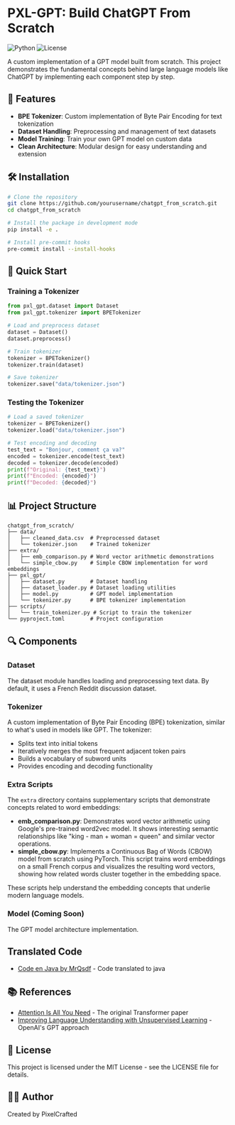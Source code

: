 # PXL-GPT: Build ChatGPT From Scratch

![Python](https://img.shields.io/badge/python-3.12-blue)
![License](https://img.shields.io/badge/license-MIT-green)

A custom implementation of a GPT model built from scratch. This project demonstrates the fundamental concepts behind large language models like ChatGPT by implementing each component step by step.

## 🌟 Features

- **BPE Tokenizer**: Custom implementation of Byte Pair Encoding for text tokenization
- **Dataset Handling**: Preprocessing and management of text datasets
- **Model Training**: Train your own GPT model on custom data
- **Clean Architecture**: Modular design for easy understanding and extension

## 🛠️ Installation

```bash
# Clone the repository
git clone https://github.com/yourusername/chatgpt_from_scratch.git
cd chatgpt_from_scratch

# Install the package in development mode
pip install -e .

# Install pre-commit hooks
pre-commit install --install-hooks
```

## 🚀 Quick Start

### Training a Tokenizer

```python
from pxl_gpt.dataset import Dataset
from pxl_gpt.tokenizer import BPETokenizer

# Load and preprocess dataset
dataset = Dataset()
dataset.preprocess()

# Train tokenizer
tokenizer = BPETokenizer()
tokenizer.train(dataset)

# Save tokenizer
tokenizer.save("data/tokenizer.json")
```

### Testing the Tokenizer

```python
# Load a saved tokenizer
tokenizer = BPETokenizer()
tokenizer.load("data/tokenizer.json")

# Test encoding and decoding
test_text = "Bonjour, comment ça va?"
encoded = tokenizer.encode(test_text)
decoded = tokenizer.decode(encoded)
print(f"Original: {test_text}")
print(f"Encoded: {encoded}")
print(f"Decoded: {decoded}")
```

## 📊 Project Structure

```
chatgpt_from_scratch/
├── data/
│   ├── cleaned_data.csv  # Preprocessed dataset
│   └── tokenizer.json    # Trained tokenizer
├── extra/
│   ├── emb_comparison.py # Word vector arithmetic demonstrations
│   └── simple_cbow.py    # Simple CBOW implementation for word embeddings
├── pxl_gpt/
│   ├── dataset.py        # Dataset handling
│   ├── dataset_loader.py # Dataset loading utilities
│   ├── model.py          # GPT model implementation
│   └── tokenizer.py      # BPE tokenizer implementation
├── scripts/
│   └── train_tokenizer.py # Script to train the tokenizer
└── pyproject.toml        # Project configuration
```

## 🔍 Components

### Dataset

The dataset module handles loading and preprocessing text data. By default, it uses a French Reddit discussion dataset.

### Tokenizer

A custom implementation of Byte Pair Encoding (BPE) tokenization, similar to what's used in models like GPT. The tokenizer:

- Splits text into initial tokens
- Iteratively merges the most frequent adjacent token pairs
- Builds a vocabulary of subword units
- Provides encoding and decoding functionality

### Extra Scripts

The `extra` directory contains supplementary scripts that demonstrate concepts related to word embeddings:

- **emb_comparison.py**: Demonstrates word vector arithmetic using Google's pre-trained word2vec model. It shows interesting semantic relationships like "king - man + woman = queen" and similar vector operations.
- **simple_cbow.py**: Implements a Continuous Bag of Words (CBOW) model from scratch using PyTorch. This script trains word embeddings on a small French corpus and visualizes the resulting word vectors, showing how related words cluster together in the embedding space.

These scripts help understand the embedding concepts that underlie modern language models.

### Model (Coming Soon)

The GPT model architecture implementation.

## Translated Code

- [Code en Java by MrQsdf](https://github.com/mrqsdf/chatgpt_de_zero-Java/tree/main) - Code translated to java

## 📚 References

- [Attention Is All You Need](https://arxiv.org/abs/1706.03762) - The original Transformer paper
- [Improving Language Understanding with Unsupervised Learning](https://openai.com/research/language-unsupervised) - OpenAI's GPT approach

## 📄 License

This project is licensed under the MIT License - see the LICENSE file for details.

## 👨‍💻 Author

Created by PixelCrafted
